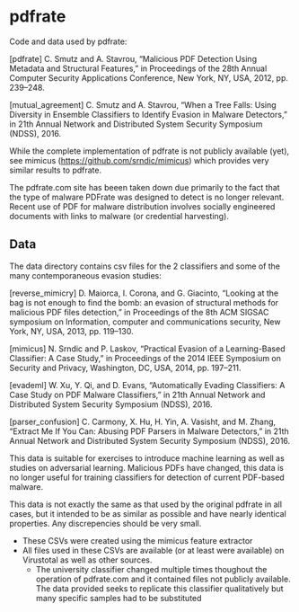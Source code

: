 # pdfrate

Code and data used by pdfrate:

[pdfrate] C. Smutz and A. Stavrou, “Malicious PDF Detection Using Metadata and Structural Features,” in Proceedings of the 28th Annual Computer Security Applications Conference, New York, NY, USA, 2012, pp. 239–248.

[mutual_agreement] C. Smutz and A. Stavrou, “When a Tree Falls: Using Diversity in Ensemble Classifiers to Identify Evasion in Malware Detectors,” in 21th Annual Network and Distributed System Security Symposium (NDSS), 2016.

While the complete implementation of pdfrate is not publicly available (yet), see mimicus (https://github.com/srndic/mimicus) which provides very similar results to pdfrate.

The pdfrate.com site has beeen taken down due primarily to the fact that the type of malware PDFrate was designed to detect is no longer relevant. Recent use of PDF for malware distribution involves socially engineered documents with links to malware (or credential harvesting).

## Data

The data directory contains csv files for the 2 classifiers and some of the many contemporaneous evasion studies:

[reverse_mimicry] D. Maiorca, I. Corona, and G. Giacinto, “Looking at the bag is not enough to find the bomb: an evasion of structural methods for malicious PDF files detection,” in Proceedings of the 8th ACM SIGSAC symposium on Information, computer and communications security, New York, NY, USA, 2013, pp. 119–130.

[mimicus] N. Srndic and P. Laskov, “Practical Evasion of a Learning-Based Classifier: A Case Study,” in Proceedings of the 2014 IEEE Symposium on Security and Privacy, Washington, DC, USA, 2014, pp. 197–211.

[evademl] W. Xu, Y. Qi, and D. Evans, “Automatically Evading Classifiers: A Case Study on PDF Malware Classifiers,” in 21th Annual Network and Distributed System Security Symposium (NDSS), 2016.

[parser_confusion] C. Carmony, X. Hu, H. Yin, A. Vasisht, and M. Zhang, “Extract Me If You Can:  Abusing PDF Parsers in Malware Detectors,” in 21th Annual Network and Distributed System Security Symposium (NDSS), 2016.

This data is suitable for exercises to introduce machine learning as well as studies on adversarial learning. Malicious PDFs have changed, this data is no longer useful for training classifiers for detection of current PDF-based malware.

This data is not exactly the same as that used by the original pdfrate in all cases, but it intended to be as similar as possible and have nearly identical properties. Any discrepencies should be very small. 

- These CSVs were created using the mimicus feature extractor
- All files used in these CSVs are available (or at least were available) on Virustotal as well as other sources.
  - The university classifier changed multiple times thoughout the operation of pdfrate.com and it contained files not publicly available. The data provided seeks to replicate this classifier qualitatively but many specific samples had to be substituted
  


